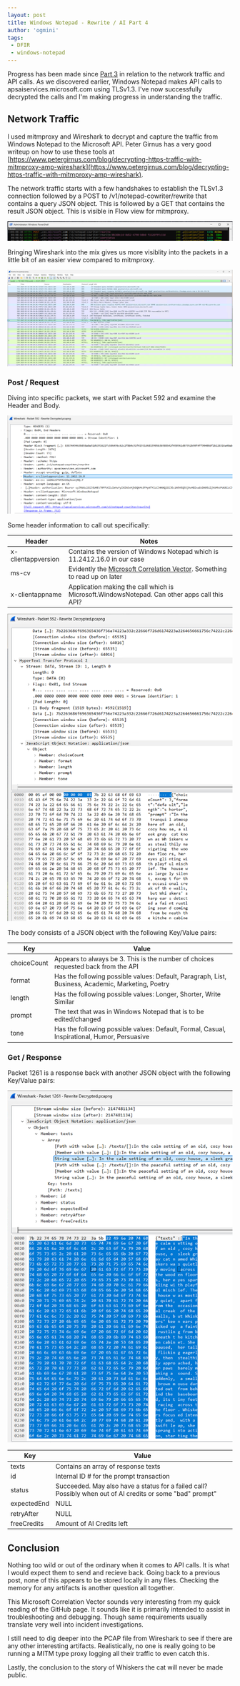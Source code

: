 ```yaml
---
layout: post
title: Windows Notepad - Rewrite / AI Part 4
author: 'ogmini'
tags:
 - DFIR
 - windows-notepad
---
```


Progress has been made since [Part 3](https://ogmini.github.io/2025/03/16/Windows-Notepad-Rewrite-Part-3.html) in relation to the network traffic and API calls. As we discovered earlier, Windows Notepad makes API calls to apsaiservices.microsoft.com using TLSv1.3. I've now successfully decrypted the calls and I'm making progress in understanding the traffic. 

## Network Traffic

I used mitmproxy and Wireshark to decrypt and capture the traffic from Windows Notepad to the Microsoft API. Peter Girnus has a very good writeup on how to use these tools at [https://www.petergirnus.com/blog/decrypting-https-traffic-with-mitmproxy-amp-wireshark](https://www.petergirnus.com/blog/decrypting-https-traffic-with-mitmproxy-amp-wireshark).

The network traffic starts with a few handshakes to establish the TLSv1.3 connection followed by a POST to /v1/notepad-cowriter/rewrite that contains a query JSON object. This is followed by a GET that contains the result JSON object. This is visible in Flow view for mitmproxy. 

![mitmproxy](/images/rewrite/mitmproxy.png)   

Bringing Wireshark into the mix gives us more visiblity into the packets in a little bit of an easier view compared to mitmproxy. 

![Wireshark](/images/rewrite/WiresharkFlow.png)   

### Post / Request
Diving into specific packets, we start with Packet 592 and examine the Header and Body.

![Header](/images/rewrite/Wireshark-HeaderSent.png)   

Some header information to call out specifically:

|Header|Notes|
|---|---|
|x-clientappversion| Contains the version of Windows Notepad which is 11.2412.16.0 in our case|
|ms-cv|Evidently the [Microsoft Correlation Vector](https://github.com/microsoft/CorrelationVector). Something to read up on later|
|x-clientappname|Application making the call which is Microsoft.WindowsNotepad. Can other apps call this API?|

![Body](/images/rewrite/Wireshark-BodySent.png)  

The body consists of a JSON object with the following Key/Value pairs:

|Key|Value|
|---|---|
|choiceCount|Appears to always be 3. This is the number of choices requested back from the API|
|format|Has the following possible values: Default, Paragraph, List, Business, Academic, Marketing, Poetry|
|length|Has the following possible values: Longer, Shorter, Write Similar|
|prompt|The text that was in Windows Notepad that is to be edited/changed|
|tone|Has the following possible values: Default, Formal, Casual, Inspirational, Humor, Persuasive|

### Get / Response
Packet 1261 is a response back with another JSON object with the following Key/Value pairs:

![Body](/images/rewrite/Wireshark-BodyReply.png)  

|Key|Value|
|---|---|
|texts|Contains an array of response texts|
|id|Internal ID # for the prompt transaction|
|status|Succeeded. May also have a status for a failed call? Possibly when out of AI credits or some "bad" prompt"|
|expectedEnd|NULL|
|retryAfter|NULL|
|freeCredits|Amount of AI Credits left|

## Conclusion

Nothing too wild or out of the ordinary when it comes to API calls. It is what I would expect them to send and recieve back. Going back to a previous post, none of this appears to be stored locally in any files. Checking the memory for any artifacts is another question all together. 

This Microsoft Correlation Vector sounds very interesting from my quick reading of the GitHub page. It sounds like it is primarily intended to assist in troubleshooting and debugging. Though same requirements usually translate very well into incident investigations. 

I still need to dig deeper into the PCAP file from Wireshark to see if there are any other interesting artifacts. Realistically, no one is really going to be running a MITM type proxy logging all their traffic to even catch this. 

Lastly, the conclusion to the story of Whiskers the cat will never be made public.